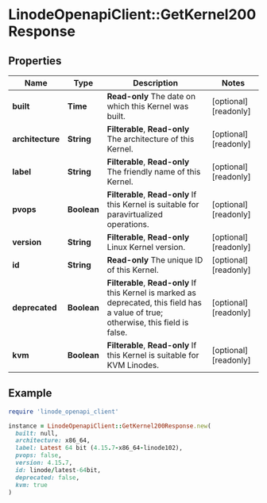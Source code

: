 # LinodeOpenapiClient::GetKernel200Response

## Properties

| Name | Type | Description | Notes |
| ---- | ---- | ----------- | ----- |
| **built** | **Time** | __Read-only__ The date on which this Kernel was built. | [optional][readonly] |
| **architecture** | **String** | __Filterable__, __Read-only__ The architecture of this Kernel. | [optional][readonly] |
| **label** | **String** | __Filterable__, __Read-only__ The friendly name of this Kernel. | [optional][readonly] |
| **pvops** | **Boolean** | __Filterable__, __Read-only__ If this Kernel is suitable for paravirtualized operations. | [optional][readonly] |
| **version** | **String** | __Filterable__, __Read-only__ Linux Kernel version. | [optional][readonly] |
| **id** | **String** | __Read-only__ The unique ID of this Kernel. | [optional][readonly] |
| **deprecated** | **Boolean** | __Filterable__, __Read-only__ If this Kernel is marked as deprecated, this field has a value of true; otherwise, this field is false. | [optional][readonly] |
| **kvm** | **Boolean** | __Filterable__, __Read-only__ If this Kernel is suitable for KVM Linodes. | [optional][readonly] |

## Example

```ruby
require 'linode_openapi_client'

instance = LinodeOpenapiClient::GetKernel200Response.new(
  built: null,
  architecture: x86_64,
  label: Latest 64 bit (4.15.7-x86_64-linode102),
  pvops: false,
  version: 4.15.7,
  id: linode/latest-64bit,
  deprecated: false,
  kvm: true
)
```

